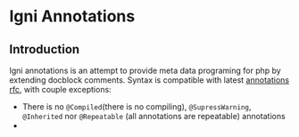 # Igni Annotations

## Introduction
Igni annotations is an attempt to provide meta data programing for php by extending docblock comments.
Syntax is compatible with latest [annotations rfc](https://wiki.php.net/rfc/annotations_v2), with couple exceptions:
- There is no `@Compiled`(there is no compiling), `@SupressWarning`, `@Inherited` nor `@Repeatable` (all annotations are repeatable) annotations
- 


 

